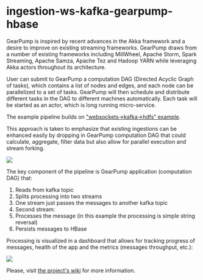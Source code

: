 # ingestion-ws-kafka-gearpump-hbase

GearPump is inspired by recent advances in the Akka framework and a desire to improve on existing streaming frameworks. GearPump draws from a number of existing frameworks including MillWheel, Apache Storm, Spark Streaming, Apache Samza, Apache Tez and Hadoop YARN while leveraging Akka actors throughout its architecture.

User can submit to GearPump a computation DAG (Directed Acyclic Graph of tasks), which contains a list of nodes and edges, and each node can be parallelized to a set of tasks. GearPump will then schedule and distribute different tasks in the DAG to different machines automatically. Each task will be started as an actor, which is long running micro-service.

The example pipeline builds on ["websockets->kafka->hdfs" example](../../../ingestion-ws-kafka-hdfs).

This approach is taken to emphasize that existing ingestions can be enhanced easily by dropping in GearPump computation DAG that could calculate, aggregate, filter data but also allow for parallel execution and stream forking.

![](../master/docs/ingestion_ws2kafka2gearpump2hbase.png?raw=true)

The key component of the pipeline is GearPump application (computation DAG) that:

1.	Reads from kafka topic
2.	Splits processing into two streams
3.	One stream just passes the messages to another kafka topic
4.	Second stream:
  1.	Processes the message (in this example the processing is simple string reversal) 
  2.	Persists messages to HBase

  
Processing is visualized in a dashboard that allows for tracking progress of messages, health of the app and the metrics (messages throughput, etc.):

![](../master/docs/example-dag.png?raw=true)


Please, visit [the project's wiki](../../wiki) for more information.

